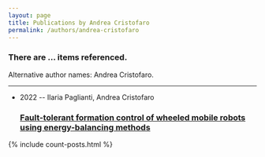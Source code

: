 ```yaml
---
layout: page
title: Publications by Andrea Cristofaro
permalink: /authors/andrea-cristofaro
---
```


<h3 id="number-posts">There are ... items referenced.</h3>
<p id='info-authors'>Alternative author names: Andrea Cristofaro.</p>
<hr />
<ul class="post-list">
<li><span class='post-meta'>2022 -- Ilaria Paglianti, Andrea Cristofaro</span><h3><a class='post-link' href="{{ site.baseurl }}/fault-tolerant-formation-control-of-wheeled-mobile-robots-using-energy-balancing-methods">Fault-tolerant formation control of wheeled mobile robots using energy-balancing methods</a></h3></li>

</ul>
{% include count-posts.html %}
